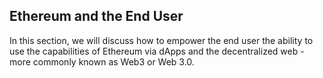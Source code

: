 ## Ethereum and the End User

In this section, we will discuss how to empower the end user the ability to use the capabilities of Ethereum via dApps and the decentralized web - more commonly known as Web3 or Web 3.0.


